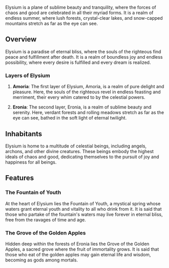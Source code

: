 
Elysium is a plane of sublime beauty and tranquility, where the forces of chaos and good are celebrated in all their myriad forms. It is a realm of endless summer, where lush forests, crystal-clear lakes, and snow-capped mountains stretch as far as the eye can see.

## Overview

Elysium is a paradise of eternal bliss, where the souls of the righteous find peace and fulfillment after death. It is a realm of boundless joy and endless possibility, where every desire is fulfilled and every dream is realized.

### Layers of Elysium

1. **Amoria**: The first layer of Elysium, Amoria, is a realm of pure delight and pleasure. Here, the souls of the righteous revel in endless feasting and merriment, their every whim catered to by the celestial powers.

2. **Eronia**: The second layer, Eronia, is a realm of sublime beauty and serenity. Here, verdant forests and rolling meadows stretch as far as the eye can see, bathed in the soft light of eternal twilight.

## Inhabitants

Elysium is home to a multitude of celestial beings, including angels, archons, and other divine creatures. These beings embody the highest ideals of chaos and good, dedicating themselves to the pursuit of joy and happiness for all beings.

## Features

### The Fountain of Youth

At the heart of Elysium lies the Fountain of Youth, a mystical spring whose waters grant eternal youth and vitality to all who drink from it. It is said that those who partake of the fountain's waters may live forever in eternal bliss, free from the ravages of time and age.

### The Grove of the Golden Apples

Hidden deep within the forests of Eronia lies the Grove of the Golden Apples, a sacred grove where the fruit of immortality grows. It is said that those who eat of the golden apples may gain eternal life and wisdom, becoming as gods among mortals.
